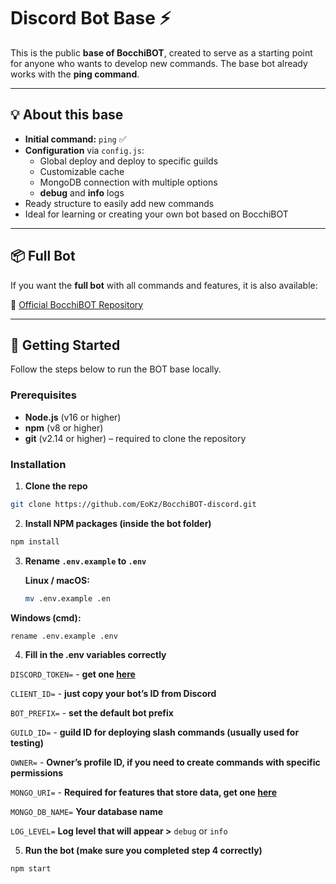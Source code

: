 # Discord Bot Base ⚡

This is the public **base of BocchiBOT**, created to serve as a starting point for anyone who wants to develop new commands.
The base bot already works with the **ping command**.

---

## 💡 About this base

- **Initial command:** `ping` ✅  
- **Configuration** via `config.js`:
  - Global deploy and deploy to specific guilds
  - Customizable cache
  - MongoDB connection with multiple options
  - **debug** and **info** logs
- Ready structure to easily add new commands
- Ideal for learning or creating your own bot based on BocchiBOT

---

## 📦 Full Bot

If you want the **full bot** with all commands and features, it is also available:  

🔗 [Official BocchiBOT Repository](https://github.com/EoKz/BocchiBOT-discord)  

---

## 🏁 Getting Started

Follow the steps below to run the BOT base locally.

### Prerequisites

- **Node.js** (v16 or higher)
- **npm** (v8 or higher)
- **git** (v2.14 or higher) – required to clone the repository

### Installation

1. **Clone the repo**

```bash
git clone https://github.com/EoKz/BocchiBOT-discord.git 
```
2. **Install NPM packages (inside the bot folder)**

```bash
npm install
```
3. **Rename `.env.example` to `.env`**  

   **Linux / macOS:**
   ```bash
   mv .env.example .en
   ```

  **Windows (cmd):**
  ```bash
  rename .env.example .env
  ```
4. **Fill in the .env variables correctly**


``DISCORD_TOKEN=`` - **get one [here](https://discord.com/developers/applications)**

``CLIENT_ID=`` - **just copy your bot’s ID from Discord**

``BOT_PREFIX=`` - **set the default bot prefix**

``GUILD_ID=`` - **guild ID for deploying slash commands (usually used for testing)**

``OWNER=`` - **Owner’s profile ID, if you need to create commands with specific permissions**

``MONGO_URI=`` - **Required for features that store data, get one [here](https://www.mongodb.com/products/platform/atlas-database)**

``MONGO_DB_NAME=`` **Your database name**

``LOG_LEVEL=`` **Log level that will appear >** ``debug`` or ``info``

5. **Run the bot (make sure you completed step 4 correctly)**

  ```bash
  npm start
  ```
